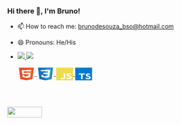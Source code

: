 ### Hi there 👋, I'm Bruno!

- 📫 How to reach me: brunodesouza_bso@hotmail.com
- 😄 Pronouns: He/His

- <div width="100%">
  <a href="https://github.com/brunobso123">
  <img height="180em" src="https://github-readme-stats.vercel.app/api?username=brunobso123&show_icons=true&theme=dark&include_all_commits=true&count_private=true"/>
  <img height="180em" src="https://github-readme-stats.vercel.app/api/top-langs/?username=brunobso123&layout=compact&langs_count=7&theme=dark"/>
  </div>
    
  <div style="display: inline_block"><br>
  <img align="center" alt="brunobso123-HTML" height="30" width="40" src="https://raw.githubusercontent.com/devicons/devicon/master/icons/html5/html5-original.svg">
  <img align="center" alt="brunobso123-CSS3" height="30" width="40" src="https://raw.githubusercontent.com/devicons/devicon/master/icons/css3/css3-original.svg">
  <img align="center" alt="brunobso123-Js" height="30" width="40" src="https://raw.githubusercontent.com/devicons/devicon/master/icons/javascript/javascript-plain.svg">
  <img align="center" alt="brunobso123-Ts" height="30" width="40" src="https://raw.githubusercontent.com/devicons/devicon/master/icons/typescript/typescript-plain.svg">
  </div>
  
  ##
  <br>
<div>
  <a href="https://www.linkedin.com/in/bruno-souza-0b4366225/" target="_blank"><img height="25" width="80" src="https://img.shields.io/badge/-LinkedIn-%230077B5?style=for-the-badge&logo=linkedin&logoColor=white" target="_blank"></a> 
</div>
